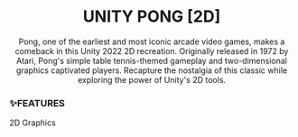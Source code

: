 <h1 align="center">UNITY PONG [2D]</h1>
<p align="center">Pong, one of the earliest and most iconic arcade video games, makes a comeback in this Unity 2022 2D recreation. Originally released in 1972 by Atari, Pong's simple table tennis-themed gameplay and two-dimensional graphics captivated players. Recapture the nostalgia of this classic while exploring the power of Unity's 2D tools.</p>

<h3>✨FEATURES</h3>
<ls>2D Graphics</ls>
